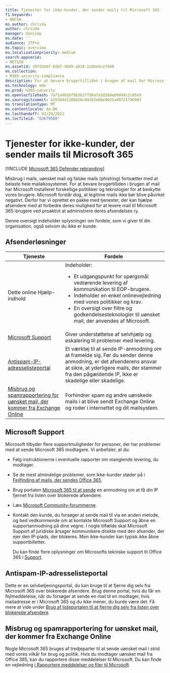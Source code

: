 ```yaml
---
title: Tjenester for ikke-kunder, der sender mails til Microsoft 365
f1.keywords:
- NOCSH
ms.author: chrisda
author: chrisda
manager: dansimp
ms.date: ''
audience: ITPro
ms.topic: overview
ms.localizationpriority: medium
search.appverid:
- MET150
ms.assetid: 19fd3e0f-8dbf-4049-a810-2c8ee6cefd48
ms.collection:
- M365-security-compliance
description: For at bevare brugertilliden i brugen af mail har Microsoft udviklet forskellige politikker og teknologier for at beskytte vores brugere.
ms.technology: mdo
ms.prod: m365-security
ms.openlocfilehash: 7af1a901bf9b3b27f08a7a3d36de69d49c2c85e9
ms.sourcegitcommit: b3530441288b2bc44342e00e9025a49721796903
ms.translationtype: MT
ms.contentlocale: da-DK
ms.lasthandoff: 03/20/2022
ms.locfileid: "63679560"
---
```

# <a name="services-for-non-customers-sending-mail-to-microsoft-365"></a>Tjenester for ikke-kunder, der sender mails til Microsoft 365

[!INCLUDE [Microsoft 365 Defender rebranding](../includes/microsoft-defender-for-office.md)]


Misbrug i mails, uønsket mail og falske mails (phishing) fortsætter med at belaste hele mailøkosystemet. For at bevare brugertilliden i brugen af mail har Microsoft installeret forskellige politikker og teknologier for at beskytte vores brugere. Microsoft forstår dog, at legitime mails ikke bør blive påvirket negativt. Derfor har vi oprettet en pakke med tjenester, der kan hjælpe afsendere med at forbedre deres mulighed for at levere mail til Microsoft 365-brugere ved proaktivt at administrere deres afsendelses ry.

Denne oversigt indeholder oplysninger om fordele, som vi giver til din organisation, også selvom du ikke er kunde.

## <a name="sender-solutions"></a>Afsenderløsninger

|Tjeneste|Fordele|
|---|---|
|Dette online Hjælp-indhold|Indeholder: <ul><li>Et udgangspunkt for spørgsmål vedrørende levering af kommunikation til EOP-brugere.</li><li>Indeholder en enkel onlinevejledning med vores politikker og krav.</li><li>En oversigt over filtre og godkendelsesteknologier til uønsket mail, der anvendes af Microsoft.</li><ul>|
|[Microsoft Support](#microsoft-support)|Giver understøttelse af selvhjælp og eskalering til problemer med levering.|
|[Antispam-IP-adresselisteportal](#anti-spam-ip-delist-portal)|Et værktøj til at sende IP-anmodning om at framelde sig. Før du sender denne anmodning, er det afsenderens ansvar at sikre, at yderligere mails, der stammer fra den pågældende IP, ikke er skadelige eller skadelige.|
|[Misbrug og spamrapportering for uønsket mail, der kommer fra Exchange Online](#abuse-and-spam-reporting-for-junk-email-originating-from-exchange-online)|Forhindrer spam og andre uønskede mails i at blive sendt Exchange Online og roder i internettet og dit mailsystem.|

## <a name="microsoft-support"></a>Microsoft Support

Microsoft tilbyder flere supportmuligheder for personer, der har problemer med at sende Microsoft 365 modtagere. Vi anbefaler, at du:

- Følg instruktionerne i eventuelle rapporter om manglende levering, du modtager.

- Se de mest almindelige problemer, som ikke-kunder støder på i [Fejlfinding af mails, der sendes Office 365](troubleshooting-mail-sent-to-office-365.md).

- Brug portalen [Microsoft 365 til at sende](https://sender.office.com) en anmodning om at få din IP fjernet fra listen over blokerede afsendere.

- Læs [Microsoft Community-forummerne](https://community.office365.com/f/).

- Kontakt den kunde, du forsøger at sende mail til via en anden metode, og bed vedkommende om at kontakte Microsoft Support og åbne en supportanmodning på dine vegne. I nogle tilfælde skal Microsoft Support af juridiske årsager kommunikere direkte med den afsender, der ejer den IP-plads, der blokeres. Men ikke-kunder kan typisk ikke åbne supportbilletter.

  Du kan finde flere oplysninger om Microsofts tekniske support til Office 365 i [Support](/office365/servicedescriptions/office-365-platform-service-description/support).

## <a name="anti-spam-ip-delist-portal"></a>Antispam-IP-adresselisteportal

Dette er en selvbetjeningsportal, du kan bruge til at fjerne dig selv fra Microsoft 365 over blokerede afsendere. Brug denne portal, hvis du får en fejlmeddelelse, når du forsøger at sende en mail til en modtager, hvis mailadresse er i Microsoft 365 og du ikke mener, du burde være det. Få mere at vide under [Brug af listeportalen til at fjerne dig selv fra listen over blokerede afsendere](use-the-delist-portal-to-remove-yourself-from-the-office-365-blocked-senders-lis.md).

## <a name="abuse-and-spam-reporting-for-junk-email-originating-from-exchange-online"></a>Misbrug og spamrapportering for uønsket mail, der kommer fra Exchange Online

Nogle Microsoft 365 bruges af tredjeparter til at sende uønsket mail i strid med vores vilkår for brug og politik. Hvis du modtager uønsket mail fra Office 365, kan du rapportere disse meddelelser til Microsoft. Du kan finde en vejledning [i Rapportere meddelelser og filer til Microsoft](report-junk-email-messages-to-microsoft.md).
